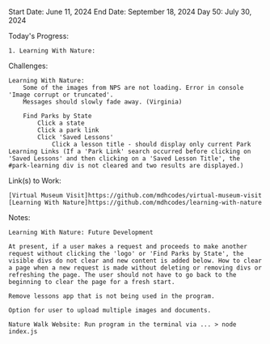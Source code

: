 Start Date: June 11, 2024
End Date: September 18, 2024
Day 50: July 30, 2024

Today's Progress:

    1. Learning With Nature:
        
        
Challenges:

    Learning With Nature: 
        Some of the images from NPS are not loading. Error in console 'Image corrupt or truncated'.
        Messages should slowly fade away. (Virginia)  

        Find Parks by State
            Click a state
            Click a park link
            Click 'Saved Lessons'
                Click a lesson title - should display only current Park Learning Links (If a 'Park Link' search occurred before clicking on 'Saved Lessons' and then clicking on a 'Saved Lesson Title', the #park-learning div is not cleared and two results are displayed.)    

Link(s) to Work:

    [Virtual Museum Visit]https://github.com/mdhcodes/virtual-museum-visit      
    [Learning With Nature]https://github.com/mdhcodes/learning-with-nature 

Notes:

    Learning With Nature: Future Development     

    At present, if a user makes a request and proceeds to make another request without clicking the 'logo' or 'Find Parks by State', the visible divs do not clear and new content is added below. How to clear a page when a new request is made without deleting or removing divs or refreshing the page. The user should not have to go back to the beginning to clear the page for a fresh start. 

    Remove lessons app that is not being used in the program.

    Option for user to upload multiple images and documents.

    Nature Walk Website: Run program in the terminal via ... > node index.js